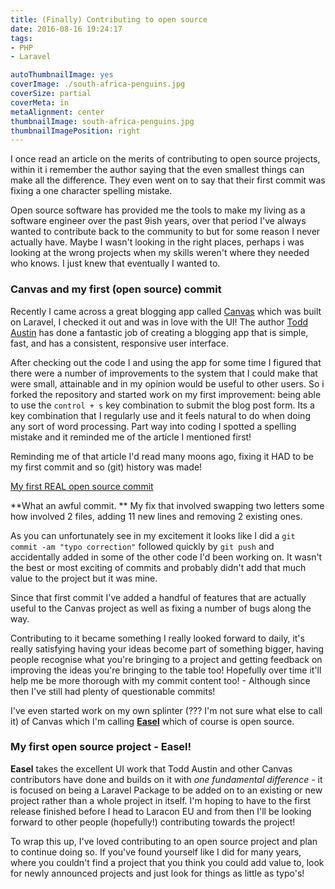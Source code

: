 ```yaml
---
title: (Finally) Contributing to open source
date: 2016-08-16 19:24:17
tags:
- PHP
- Laravel

autoThumbnailImage: yes
coverImage: ./south-africa-penguins.jpg
coverSize: partial
coverMeta: in
metaAlignment: center
thumbnailImage: south-africa-penguins.jpg
thumbnailImagePosition: right
---
```


I once read an article on the merits of contributing to open source projects, within it i remember the author saying that the even smallest things can make all the difference. They even went on to say that their first commit was fixing a one character spelling mistake.

Open source software has provided me the tools to make my living as a software engineer over the past 9ish years, over that period I've always wanted to contribute back to the community to but for some reason I never actually have. Maybe I wasn't looking in the right places, perhaps i was looking at the wrong projects when my skills weren't where they needed who knows. I just knew that eventually I wanted to.

<!-- more -->

### Canvas and my first (open source) commit

Recently I came across a great blogging app called [Canvas](http://canvas.toddaustin.io/) which was built on Laravel, I checked it out and was in love with the UI! The author [Todd Austin](https://twitter.com/austintoddj)  has done a fantastic job of creating a blogging app that is simple, fast, and has a consistent, responsive user interface.

After checking out the code I and using the app for some time I figured that there were a number of improvements to the system that I could make that were small, attainable and in my opinion would be useful to other users. So i forked the repository and started work on my first improvement: being able to use the `control + s` key combination to submit the blog post form. Its a key combination that I regularly use and it feels natural to do when doing any sort of word processing. Part way into coding I spotted a spelling mistake and it reminded me of the article I mentioned first! 

Reminding me of that article I'd read many moons ago, fixing it HAD to be my first commit and so (git) history was made!

[My first REAL open source commit](https://github.com/talvbansal/Canvas/commit/3ec645329d4c858f4d3d9d162fd7c28b09b3675f)

**What an awful commit. ** My fix that involved swapping two letters some how involved 2 files, adding 11 new lines and removing 2 existing ones.

As you can unfortunately see in my excitement it looks like I did a `git commit -am "typo correction"` followed quickly by `git push` and accidentally added in some of the other code I'd been working on. It wasn't the best or most exciting of commits and probably didn't add that much value to the project but it was mine.

Since that first commit I've added a handful of features that are actually useful to the Canvas project as well as fixing a number of bugs along the way. 

Contributing to it became something I really looked forward to daily, it's really satisfying having your ideas become part of something bigger, having people recognise what you're bringing to a project and getting feedback on improving the ideas you're bringing to the table too! Hopefully over time it'll help me be more thorough with my commit content too! - Although since then I've still had plenty of questionable commits!

I've even started work on my own splinter (??? I'm not sure what else to call it) of Canvas which I'm calling **[Easel](https://github.com/talvbansal/easel)** which of course is open source.
 
 ### My first open source project - Easel!
 
**Easel** takes the excellent UI work that Todd Austin and other Canvas contributors have done and builds on it with *one fundamental difference* - it is focused on being a Laravel Package to be added on to an existing or new project rather than a whole project in itself. I'm hoping to have to the first release finished before I head to Laracon EU and from then I'll be looking forward to other people (hopefully!) contributing towards the project!

To wrap this up, I've loved contributing to an open source project and plan to continue doing so. If you've found yourself like I did for many years, where you couldn't find a project that you think you could add value to, look for newly announced projects and just look for things as little as typo's! 